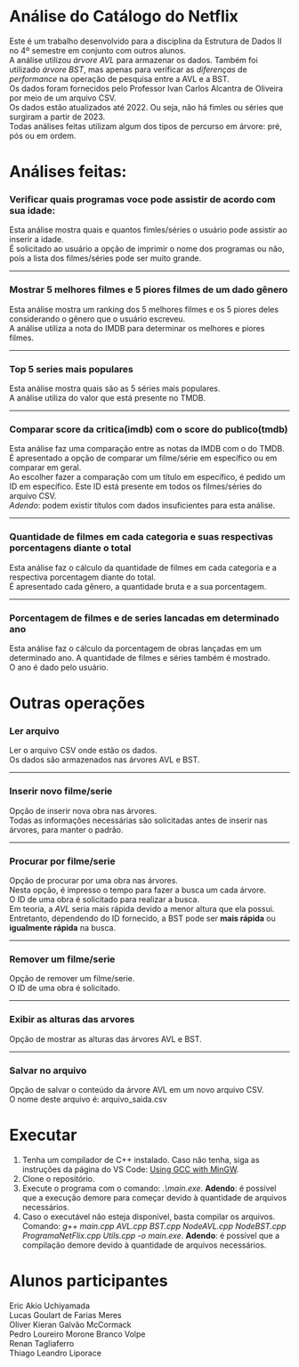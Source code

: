 # Análise do Catálogo do Netflix
Este é um trabalho desenvolvido para a disciplina da Estrutura de Dados II no 4º semestre em conjunto com outros alunos.  
A análise utilizou *árvore AVL* para armazenar os dados. Também foi utilizado *árvore BST*, mas apenas para verificar as *diferenças* de *performance* na operação de pesquisa entre a AVL e a BST.  
Os dados foram fornecidos pelo Professor Ivan Carlos Alcantra de Oliveira por meio de um arquivo CSV.  
Os dados estão atualizados até 2022. Ou seja, não há fimles ou séries que surgiram a partir de 2023.  
Todas análises feitas utilizam algum dos tipos de percurso em árvore: pré, pós ou em ordem.  
# Análises feitas:  
### Verificar quais programas voce pode assistir de acordo com sua idade:
Esta análise mostra quais e quantos fimles/séries o usuário pode assistir ao inserir a idade.  
É solicitado ao usuário a opção de imprimir o nome dos programas ou não, pois a lista dos filmes/séries pode ser muito grande.  
***
### Mostrar 5 melhores filmes e 5 piores filmes de um dado gênero
Esta análise mostra um ranking dos 5 melhores filmes e os 5 piores deles considerando o gênero que o usuário escreveu.  
A análise utiliza a nota do IMDB para determinar os melhores e piores filmes.  
***
### Top 5 series mais populares
Esta análise mostra quais são as 5 séries mais populares.  
A análise utiliza do valor que está presente no TMDB.  
***
### Comparar score da critica(imdb) com o score do publico(tmdb)
Esta análise faz uma comparação entre as notas da IMDB com o do TMDB.  
É apresentado a opção de comparar um filme/série em específico ou em comparar em geral.  
Ao escolher fazer a comparação com um título em específico, é pedido um ID em específico. Este ID está presente em todos os filmes/séries do arquivo CSV.  
*Adendo*: podem existir títulos com dados insuficientes para esta análise.  
***
### Quantidade de filmes em cada categoria e suas respectivas porcentagens diante o total
Esta análise faz o cálculo da quantidade de filmes em cada categoria e a respectiva porcentagem diante do total.   
É apresentado cada gênero, a quantidade bruta e a sua porcentagem.  
***
### Porcentagem de filmes e de series lancadas em determinado ano
Esta análise faz o cálculo da porcentagem de obras lançadas em um determinado ano. A quantidade de filmes e séries também é mostrado.  
O ano é dado pelo usuário.  
# Outras operações
### Ler arquivo
Ler o arquivo CSV onde estão os dados.  
Os dados são armazenados nas árvores AVL e BST.
***
### Inserir novo filme/serie
Opção de inserir nova obra nas árvores.  
Todas as informações necessárias são solicitadas antes de inserir nas árvores, para manter o padrão.  
***
### Procurar por filme/serie
Opção de procurar por uma obra nas árvores.  
Nesta opção, é impresso o tempo para fazer a busca um cada árvore.  
O ID de uma obra é solicitado para realizar a busca.  
Em teoria, a *AVL* seria mais rápida devido a menor altura que ela possui. Entretanto, dependendo do ID fornecido, a BST pode ser **mais rápida** ou **igualmente rápida** na busca.  
***
### Remover um filme/serie
Opção de remover um filme/serie.  
O ID de uma obra é solicitado.  
***
### Exibir as alturas das arvores
Opção de mostrar as alturas das árvores AVL e BST.  
***
### Salvar no arquivo
Opção de salvar o conteúdo da árvore AVL em um novo arquivo CSV.  
O nome deste arquivo é: arquivo_saida.csv  
# Executar
1. Tenha um compilador de C++ instalado. Caso não tenha, siga as instruções da página do VS Code: [Using GCC with MinGW](https://code.visualstudio.com/docs/cpp/config-mingw).
2. Clone o repositório.
3. Execute o programa com o comando: _.\main.exe_. **Adendo**: é possível que a execução demore para começar devido à quantidade de arquivos necessários.
4. Caso o executável não esteja disponível, basta compilar os arquivos. Comando: _g++ main.cpp AVL.cpp BST.cpp NodeAVL.cpp NodeBST.cpp ProgramaNetFlix.cpp Utils.cpp -o main.exe_. **Adendo**: é possível que a compilação demore devido à quantidade de arquivos necessários.

# Alunos participantes
Eric Akio Uchiyamada  
Lucas Goulart de Farias Meres  
Oliver Kieran Galvão McCormack  
Pedro Loureiro Morone Branco Volpe  
Renan Tagliaferro  
Thiago Leandro Liporace  
